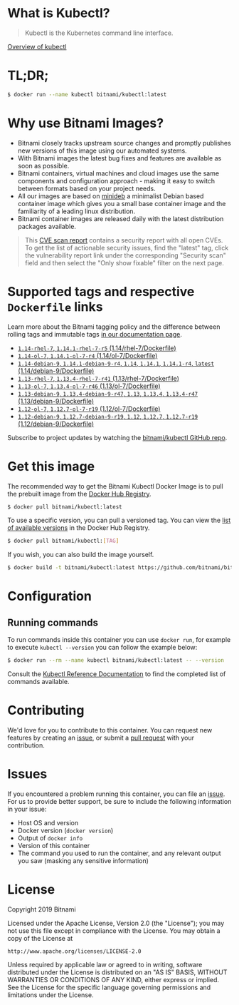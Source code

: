 
# What is Kubectl?

> Kubectl is the Kubernetes command line interface.

[Overview of kubectl](https://kubernetes.io/docs/reference/kubectl/overview/)

# TL;DR;

```bash
$ docker run --name kubectl bitnami/kubectl:latest
```

# Why use Bitnami Images?

* Bitnami closely tracks upstream source changes and promptly publishes new versions of this image using our automated systems.
* With Bitnami images the latest bug fixes and features are available as soon as possible.
* Bitnami containers, virtual machines and cloud images use the same components and configuration approach - making it easy to switch between formats based on your project needs.
* All our images are based on [minideb](https://github.com/bitnami/minideb) a minimalist Debian based container image which gives you a small base container image and the familiarity of a leading linux distribution.
* Bitnami container images are released daily with the latest distribution packages available.


> This [CVE scan report](https://quay.io/repository/bitnami/kubectl?tab=tags) contains a security report with all open CVEs. To get the list of actionable security issues, find the "latest" tag, click the vulnerability report link under the corresponding "Security scan" field and then select the "Only show fixable" filter on the next page.

# Supported tags and respective `Dockerfile` links

Learn more about the Bitnami tagging policy and the difference between rolling tags and immutable tags [in our documentation page](https://docs.bitnami.com/containers/how-to/understand-rolling-tags-containers/).


* [`1.14-rhel-7`, `1.14.1-rhel-7-r5` (1.14/rhel-7/Dockerfile)](https://github.com/bitnami/bitnami-docker-kubectl/blob/1.14.1-rhel-7-r5/1.14/rhel-7/Dockerfile)
* [`1.14-ol-7`, `1.14.1-ol-7-r4` (1.14/ol-7/Dockerfile)](https://github.com/bitnami/bitnami-docker-kubectl/blob/1.14.1-ol-7-r4/1.14/ol-7/Dockerfile)
* [`1.14-debian-9`, `1.14.1-debian-9-r4`, `1.14`, `1.14.1`, `1.14.1-r4`, `latest` (1.14/debian-9/Dockerfile)](https://github.com/bitnami/bitnami-docker-kubectl/blob/1.14.1-debian-9-r4/1.14/debian-9/Dockerfile)
* [`1.13-rhel-7`, `1.13.4-rhel-7-r41` (1.13/rhel-7/Dockerfile)](https://github.com/bitnami/bitnami-docker-kubectl/blob/1.13.4-rhel-7-r41/1.13/rhel-7/Dockerfile)
* [`1.13-ol-7`, `1.13.4-ol-7-r46` (1.13/ol-7/Dockerfile)](https://github.com/bitnami/bitnami-docker-kubectl/blob/1.13.4-ol-7-r46/1.13/ol-7/Dockerfile)
* [`1.13-debian-9`, `1.13.4-debian-9-r47`, `1.13`, `1.13.4`, `1.13.4-r47` (1.13/debian-9/Dockerfile)](https://github.com/bitnami/bitnami-docker-kubectl/blob/1.13.4-debian-9-r47/1.13/debian-9/Dockerfile)
* [`1.12-ol-7`, `1.12.7-ol-7-r19` (1.12/ol-7/Dockerfile)](https://github.com/bitnami/bitnami-docker-kubectl/blob/1.12.7-ol-7-r19/1.12/ol-7/Dockerfile)
* [`1.12-debian-9`, `1.12.7-debian-9-r19`, `1.12`, `1.12.7`, `1.12.7-r19` (1.12/debian-9/Dockerfile)](https://github.com/bitnami/bitnami-docker-kubectl/blob/1.12.7-debian-9-r19/1.12/debian-9/Dockerfile)

Subscribe to project updates by watching the [bitnami/kubectl GitHub repo](https://github.com/bitnami/bitnami-docker-kubectl).

# Get this image

The recommended way to get the Bitnami Kubectl Docker Image is to pull the prebuilt image from the [Docker Hub Registry](https://hub.docker.com/r/bitnami/kubectl).

```bash
$ docker pull bitnami/kubectl:latest
```

To use a specific version, you can pull a versioned tag. You can view the [list of available versions](https://hub.docker.com/r/bitnami/kubectl/tags/) in the Docker Hub Registry.

```bash
$ docker pull bitnami/kubectl:[TAG]
```

If you wish, you can also build the image yourself.

```bash
$ docker build -t bitnami/kubectl:latest https://github.com/bitnami/bitnami-docker-kubectl.git
```

# Configuration

## Running commands

To run commands inside this container you can use `docker run`, for example to execute `kubectl --version` you can follow the example below:

```bash
$ docker run --rm --name kubectl bitnami/kubectl:latest -- --version
```

Consult the [Kubectl Reference Documentation](https://kubernetes.io/docs/reference/generated/kubectl/kubectl-commands) to find the completed list of commands available.

# Contributing

We'd love for you to contribute to this container. You can request new features by creating an [issue](https://github.com/bitnami/bitnami-docker-kubectl/issues), or submit a [pull request](https://github.com/bitnami/bitnami-docker-kubectl/pulls) with your contribution.

# Issues

If you encountered a problem running this container, you can file an [issue](https://github.com/bitnami/bitnami-docker-kubectl/issues). For us to provide better support, be sure to include the following information in your issue:

- Host OS and version
- Docker version (`docker version`)
- Output of `docker info`
- Version of this container
- The command you used to run the container, and any relevant output you saw (masking any sensitive information)

# License

Copyright 2019 Bitnami

Licensed under the Apache License, Version 2.0 (the "License");
you may not use this file except in compliance with the License.
You may obtain a copy of the License at

    http://www.apache.org/licenses/LICENSE-2.0

Unless required by applicable law or agreed to in writing, software
distributed under the License is distributed on an "AS IS" BASIS,
WITHOUT WARRANTIES OR CONDITIONS OF ANY KIND, either express or implied.
See the License for the specific language governing permissions and
limitations under the License.
